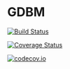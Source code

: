 # GDBM

[![Build Status](https://travis-ci.org/benlauwens/GDBM.jl.svg?branch=master)](https://travis-ci.org/benlauwens/GDBM.jl)

[![Coverage Status](https://coveralls.io/repos/benlauwens/GDBM.jl/badge.svg?branch=master&service=github)](https://coveralls.io/github/benlauwens/GDBM.jl?branch=master)

[![codecov.io](http://codecov.io/github/benlauwens/GDBM.jl/coverage.svg?branch=master)](http://codecov.io/github/benlauwens/GDBM.jl?branch=master)
